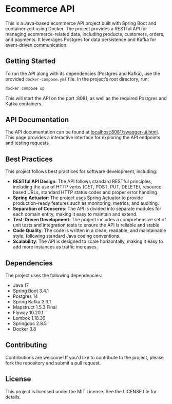 # Ecommerce API

This is a Java-based ecommerce API project built with Spring Boot and containerized using Docker. The project provides a RESTful API for managing ecommerce-related data, including products, customers, orders, and payments. It leverages Postgres for data persistence and Kafka for event-driven communication.

## Getting Started

To run the API along with its dependencies (Postgres and Kafka), use the provided `docker-compose.yml` file. In the project’s root directory, run:

```bash
docker compose up
```

This will start the API on the port :8081, as well as the required Postgres and Kafka containers.

## API Documentation

The API documentation can be found at [localhost:8081/swagger-ui.html](http://localhost:8080/swagger-ui.html). This page provides a interactive interface for exploring the API endpoints and testing requests.

## Best Practices

This project follows best practices for software development, including:

* **RESTful API Design**: The API follows standard RESTful principles, including the use of HTTP verbs (GET, POST, PUT, DELETE), resource-based URLs, standard HTTP status codes and proper error handling.
* **Spring Actuator**: The project uses Spring Actuator to provide production-ready features such as monitoring, metrics, and auditing.
* **Separation of Concerns**: The API is divided into separate modules for each domain entity, making it easy to maintain and extend.
* **Test-Driven Development**: The project includes a comprehensive set of unit tests and integration tests to ensure the API is reliable and stable.
* **Code Quality**: The code is written in a clean, readable, and maintainable style, following standard Java coding conventions.
* **Scalability**: The API is designed to scale horizontally, making it easy to add more instances as traffic increases.

## Dependencies

The project uses the following dependencies:

* Java 17
* Spring Boot 3.4.1
* Postgres 14
* Spring Kafka 3.3.1
* Mapstruct 1.5.3.Final
* Flyway 10.20.1
* Lombok 1.18.36
* Springdoc 2.8.5
* Docker 3.8

## Contributing

Contributions are welcome! If you'd like to contribute to the project, please fork the repository and submit a pull request.

## License

This project is licensed under the MIT License. See the LICENSE file for details.
